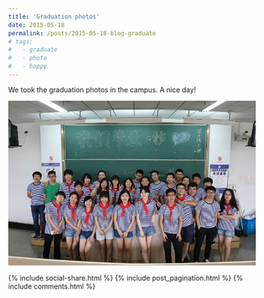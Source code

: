 ```yaml
---
title: 'Graduation photos'
date: 2015-05-18
permalink: /posts/2015-05-18-blog-graduate
# tags:
#   - graduate
#   - photo
#   - happy
---
```


We took the graduation photos in the campus. A nice day!

![class-photo](/images/blog/class.jpg)

{% include social-share.html %}
{% include post_pagination.html %}
{% include comments.html %}